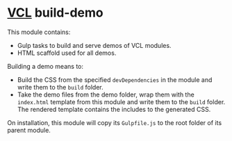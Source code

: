 # [VCL](https://github.com/vcl/doc) build-demo

This module contains:

- Gulp tasks to build and serve demos of VCL modules.
- HTML scaffold used for all demos.

Building a demo means to:

- Build the CSS from the specified `devDependencies` in the module and write
  them to the `build` folder.
- Take the demo files from the demo folder, wrap them with the `index.html`
  template from this module and write them to the `build` folder.
  The rendered template contains the includes to the generated CSS.

On installation, this module will copy its `Gulpfile.js` to the root folder
of its parent module.
